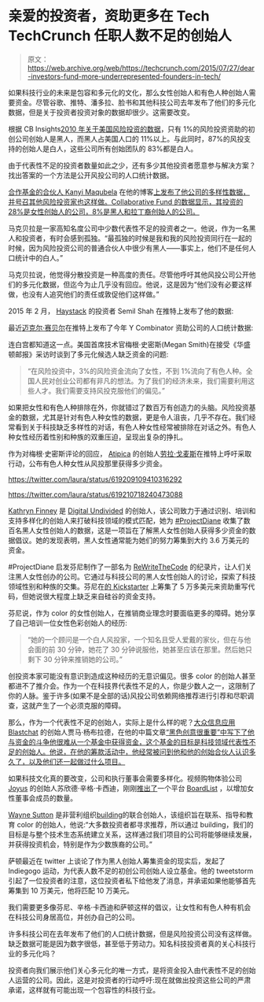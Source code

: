 # 亲爱的投资者，资助更多在 Tech TechCrunch 任职人数不足的创始人

> 原文：<https://web.archive.org/web/https://techcrunch.com/2015/07/27/dear-investors-fund-more-underrepresented-founders-in-tech/>

如果科技行业的未来是包容和多元化的文化，那么女性创始人和有色人种创始人需要资金。尽管谷歌、推特、潘多拉、脸书和其他科技公司去年发布了他们的多元化数据，但是关于投资者投资对象的数据却很少。这需要改变。

根据 CB Insights[2010 年关于美国风险投资的数据](https://web.archive.org/web/20221206020557/https://www.cbinsights.com/blog/venture-capital-diversity-data/)，只有 1%的风险投资资助的初创公司创始人是黑人，而黑人占美国人口的 11%以上。与此同时，87%的风投支持的创始人是白人，这些公司所有创始团队的 83%都是白人。

由于代表性不足的投资者数量如此之少，还有多少其他投资者愿意参与解决方案？找出答案的一个方法是公开风投公司的人口统计数据。

[合作基金的合伙人 Kanyi Maqubela](https://web.archive.org/web/20221206020557/https://twitter.com/km) 在他的博客[上发布了他公司的多样性数据，并号召其他风险投资家也这样做。Collaborative Fund 的数据显示，其投资的 28%是女性创始人的公司，8%是黑人和拉丁裔创始人的公司。](https://web.archive.org/web/20221206020557/http://blog.kanyi.me/post/123376997348/our-diversity-numbers?utm_content=bufferafc1e&utm_medium=social&utm_source=twitter.com&utm_campaign=buffer)

马克贝拉是一家高知名度公司中少数代表性不足的投资者之一。他说，作为一名黑人和投资者，有时会感到孤独。“最孤独的时候是我和我的风险投资同行在一起的时候，因为风险投资公司的普通合伙人中很少有黑人——事实上，他们不是任何人口统计中的白人。”

马克贝拉说，他觉得分散投资是一种高度的责任。尽管他呼吁其他风投公司公开他们的多元化数据，但迄今为止几乎没有回应。他说，这是因为“他们没有必要这样做，也没有人追究他们的责任或敦促他们这样做。”

2015 年 2 月， [Haystack](https://web.archive.org/web/20221206020557/http://blog.semilshah.com/haystack/) 的投资者 Semil Shah 在推特上发布了他的数据:

最近[迈克尔·赛贝尔](https://web.archive.org/web/20221206020557/https://twitter.com/mwseibel)在推特上发布了今年 Y Combinator 资助公司的人口统计数据:

连白宫都知道这一点。美国首席技术官梅根·史密斯(Megan Smith)在接受《华盛顿邮报》采访时谈到了多元化候选人缺乏资金的问题:

> “在风险投资中，3%的风险资金流向了女性，不到 1%流向了有色人种。全国人民对创业公司都有非凡的想法。为了我们的经济未来，我们需要利用这些人才。我们需要支持风投克服他们的偏见。”

如果把女性和有色人种排除在外，你就错过了数百万有创造力的头脑。风险投资基金的数据，尤其是针对有色人种女性的数据，更是令人沮丧，几乎不存在。我们经常看到关于科技缺乏多样性的对话，有色人种女性经常被排除在对话之外。有色人种女性经历着性别和种族的双重压迫，呈现出复杂的挣扎。

作为对梅根·史密斯评论的回应， [Atipica](https://web.archive.org/web/20221206020557/https://www.atipica.co/) 的创始人[劳拉·戈麦斯](https://web.archive.org/web/20221206020557/https://twitter.com/laura)在推特上呼吁采取行动，公布有色人种女性从风投那里获得多少资金。

https://twitter.com/laura/status/619209109410316292

https://twitter.com/laura/status/619210718240473088

[Kathryn Finney](https://web.archive.org/web/20221206020557/https://twitter.com/KathrynFinney) 是 [Digital Undivided](https://web.archive.org/web/20221206020557/http://www.digitalundivided.com/) 的创始人，该公司致力于通过识别、培训和支持多样化的创始人来打破科技领域的模式匹配，她为 [#ProjectDiane](https://web.archive.org/web/20221206020557/http://www.projectdiane.com/) 收集了数百名黑人女性创始人的数据，这是一项旨在了解黑人女性创始人获得多少资金的数据倡议。她的发现表明，黑人女性通常能为她们的努力筹集到大约 3.6 万美元的资金。

#ProjectDiane 启发芬尼制作了一部名为 [ReWriteTheCode](https://web.archive.org/web/20221206020557/https://www.indiegogo.com/projects/help-us-to-rewritethecode#/story) 的纪录片，让人们关注黑人女性创办的公司。它通过与科技公司的黑人女性创始人的讨论，探索了科技领域性别和种族的交集。芬尼在[的 Kickstarter](https://web.archive.org/web/20221206020557/https://www.kickstarter.com/projects/digitalundivided/help-us-to-rewritethecode-the-projectdiane-documen) 上筹集了 5 万多美元来资助重写代码，但她说很大程度上缺乏来自硅谷的资金支持。

芬尼说，作为 color 的女性创始人，在推销商业理念时要面临更多的障碍。她分享了自己培训一位女性色彩创始人的经历:

> “她的一个顾问是一个白人风投家，一个知名且受人爱戴的家伙，但在与他会面的前 30 分钟，她花了 30 分钟说服他，她甚至应该在那里。然后她只剩下 30 分钟来推销她的公司。”

创投资本家可能没有意识到造成这种经历的无意识偏见。很多 color 的创始人甚至都进不了推介会。作为一个在科技界代表性不足的人，你是少数人之一，这限制了你的人脉。鉴于许多(如果不是全部的话)风投公司依赖网络推荐进行引荐和尽职调查，这就产生了一个必须克服的障碍。

那么，作为一个代表性不足的创始人，实际上是什么样的呢？[大众信息应用](https://web.archive.org/web/20221206020557/https://twitter.com/blastchatbleez) [Blastchat](https://web.archive.org/web/20221206020557/http://blastchatapp.com/) 的创始人贾马·杨布拉德，在他的中篇文章[“黑色创意很重要”中写下了他与资金的斗争他很难从一个基金中获得资金，这个基金的目标是科技领域代表性不足的创始人。他说，在他的筹款活动中，他经常被问到他和他的创始合伙人认识多久了，以及他们还一起做过什么项目。](https://web.archive.org/web/20221206020557/https://medium.com/@blastchatbleez/black-ideas-matter-10345d0b4d2b)

如果科技文化真的要改变，公司和执行董事会需要多样化。视频购物体验公司 [Joyus](https://web.archive.org/web/20221206020557/https://www.joyus.com/) 的创始人苏欣德·辛格·卡西迪，刚刚[推出了](https://web.archive.org/web/20221206020557/https://beta.techcrunch.com/2015/07/15/introducing-boardlist-a-curated-platform-with-600-plus-female-independent-board-members-ready-to-serve/)一个平台 [BoardList](https://web.archive.org/web/20221206020557/https://staging.metavine.com/run/runtime/dist/activity/activityInstance.asp?urlaccess=1&a=115676&c=1&_s=EGYTX53I98KKFMT1WPGLED209NQ9FMOOBPZ4X868TAHT42J8K38DA0RBU6UZSJ9MNW25T06PQVZN6S9BIUT5DARJTDQ1PHX90MR4&_u=16431&_o=1723&_a=1232&encrypted=0&return=&parameters=) ，以增加女性董事会成员的数量。

[Wayne Sutton](https://web.archive.org/web/20221206020557/https://twitter.com/waynesutton) 是非营利组织[building](https://web.archive.org/web/20221206020557/http://buildup.vc/)的联合创始人，该组织旨在联系、指导和教育 color 的创始人，他说:“大多数投资者都寻求推荐，所以通过 building，我们的目标是与整个技术生态系统建立关系，这样通过我们项目的公司将能够继续发展，并获得投资机会，特别是作为少数族裔的公司。”

萨顿最近在 twitter 上谈论了作为黑人创始人筹集资金的现实后，发起了 Indiegogo 运动，为代表人数不足的初创公司创始人设立基金。他的 tweetstorm 引起了一位投资者的注意，这位投资者私下给他发了消息，并承诺如果他能够首先筹集到 10 万美元，他将匹配 10 万美元。

我们需要更多像芬尼、辛格·卡西迪和萨顿这样的倡议，让女性和有色人种有机会在科技公司身居高位，并创办自己的公司。

许多科技公司在去年发布了他们的人口统计数据，但是风险投资公司没有这样做。缺乏数据可能是因为数字很低，甚至低于劳动力。知名科技投资者真的关心科技行业的多元化吗？

投资者向我们展示他们关心多元化的唯一方式，是将资金投入由代表性不足的创始人运营的公司。因此，这是对投资者的行动呼吁:现在就做出投资这些公司的严肃承诺，这样就有可能出现一个包容性的科技行业。